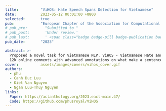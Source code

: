 ```yaml
---
title:          "ViHOS: Hate Speech Spans Detection for Vietnamese"
date:           2023-05-12 00:01:00 +0800
selected:       true
pub:            "European Chapter of the Association for Computational Linguistics (EACL)"
# pub_pre:        "Submitted to "
# pub_post:       'Under review.'
# pub_last:       ' <span class="badge badge-pill badge-publication badge-success">Spotlight</span>'
pub_date:       "2023"

abstract: >-
  Proposed a novel task for Vietnamese NLP, ViHOS - Vietnamese Hate and Offensive Spans, which consists of
  12k online comments with advanced annotations on what make a sentence offensive and benchmark experiments.
cover:          assets/images/covers/vihos_cover.gif
authors:
  - phu
  - Canh Duc Luu
  - Kiet Van Nguyen
  - Ngan Luu-Thuy Nguyen
links:
  Paper: https://aclanthology.org/2023.eacl-main.47/
  Code: https://github.com/phusroyal/ViHOS
---
```

